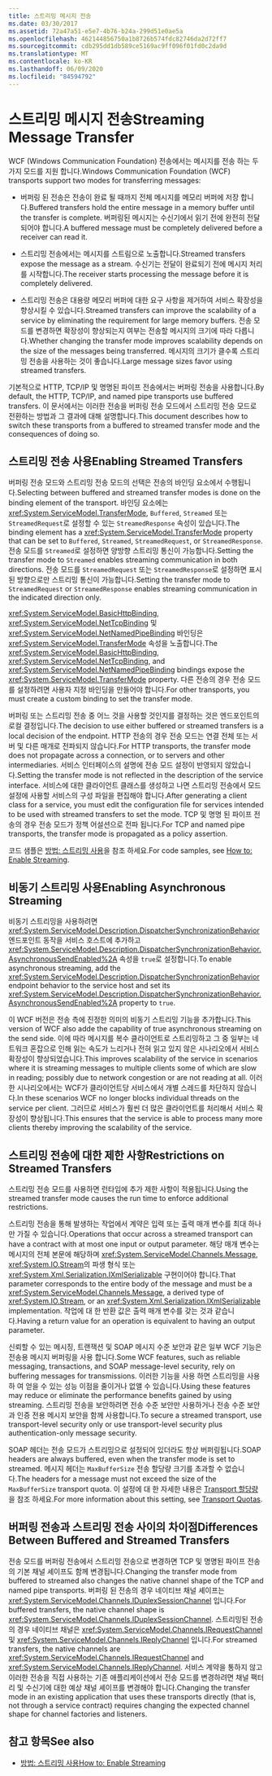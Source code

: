 ```yaml
---
title: 스트리밍 메시지 전송
ms.date: 03/30/2017
ms.assetid: 72a47a51-e5e7-4b76-b24a-299d51e0ae5a
ms.openlocfilehash: 462144856750a1b8726b574fdc82746da2d72ff7
ms.sourcegitcommit: cdb295dd1db589ce5169ac9ff096f01fd0c2da9d
ms.translationtype: MT
ms.contentlocale: ko-KR
ms.lasthandoff: 06/09/2020
ms.locfileid: "84594792"
---
```

# <a name="streaming-message-transfer"></a><span data-ttu-id="923c3-102">스트리밍 메시지 전송</span><span class="sxs-lookup"><span data-stu-id="923c3-102">Streaming Message Transfer</span></span>
<span data-ttu-id="923c3-103">WCF (Windows Communication Foundation) 전송에서는 메시지를 전송 하는 두 가지 모드를 지원 합니다.</span><span class="sxs-lookup"><span data-stu-id="923c3-103">Windows Communication Foundation (WCF) transports support two modes for transferring messages:</span></span>  
  
- <span data-ttu-id="923c3-104">버퍼링 된 전송은 전송이 완료 될 때까지 전체 메시지를 메모리 버퍼에 저장 합니다.</span><span class="sxs-lookup"><span data-stu-id="923c3-104">Buffered transfers hold the entire message in a memory buffer until the transfer is complete.</span></span> <span data-ttu-id="923c3-105">버퍼링된 메시지는 수신기에서 읽기 전에 완전히 전달되어야 합니다.</span><span class="sxs-lookup"><span data-stu-id="923c3-105">A buffered message must be completely delivered before a receiver can read it.</span></span>  
  
- <span data-ttu-id="923c3-106">스트리밍 전송에서는 메시지를 스트림으로 노출합니다.</span><span class="sxs-lookup"><span data-stu-id="923c3-106">Streamed transfers expose the message as a stream.</span></span> <span data-ttu-id="923c3-107">수신기는 전달이 완료되기 전에 메시지 처리를 시작합니다.</span><span class="sxs-lookup"><span data-stu-id="923c3-107">The receiver starts processing the message before it is completely delivered.</span></span>  
  
- <span data-ttu-id="923c3-108">스트리밍 전송은 대용량 메모리 버퍼에 대한 요구 사항을 제거하여 서비스 확장성을 향상시킬 수 있습니다.</span><span class="sxs-lookup"><span data-stu-id="923c3-108">Streamed transfers can improve the scalability of a service by eliminating the requirement for large memory buffers.</span></span> <span data-ttu-id="923c3-109">전송 모드를 변경하면 확장성이 향상되는지 여부는 전송할 메시지의 크기에 따라 다릅니다.</span><span class="sxs-lookup"><span data-stu-id="923c3-109">Whether changing the transfer mode improves scalability depends on the size of the messages being transferred.</span></span> <span data-ttu-id="923c3-110">메시지의 크기가 클수록 스트리밍 전송을 사용하는 것이 좋습니다.</span><span class="sxs-lookup"><span data-stu-id="923c3-110">Large message sizes favor using streamed transfers.</span></span>  
  
 <span data-ttu-id="923c3-111">기본적으로 HTTP, TCP/IP 및 명명된 파이프 전송에서는 버퍼링 전송을 사용합니다.</span><span class="sxs-lookup"><span data-stu-id="923c3-111">By default, the HTTP, TCP/IP, and named pipe transports use buffered transfers.</span></span> <span data-ttu-id="923c3-112">이 문서에서는 이러한 전송을 버퍼링 전송 모드에서 스트리밍 전송 모드로 전환하는 방법과 그 결과에 대해 설명합니다.</span><span class="sxs-lookup"><span data-stu-id="923c3-112">This document describes how to switch these transports from a buffered to streamed transfer mode and the consequences of doing so.</span></span>  
  
## <a name="enabling-streamed-transfers"></a><span data-ttu-id="923c3-113">스트리밍 전송 사용</span><span class="sxs-lookup"><span data-stu-id="923c3-113">Enabling Streamed Transfers</span></span>  
 <span data-ttu-id="923c3-114">버퍼링 전송 모드와 스트리밍 전송 모드의 선택은 전송의 바인딩 요소에서 수행됩니다.</span><span class="sxs-lookup"><span data-stu-id="923c3-114">Selecting between buffered and streamed transfer modes is done on the binding element of the transport.</span></span> <span data-ttu-id="923c3-115">바인딩 요소에는 <xref:System.ServiceModel.TransferMode>, `Buffered`, `Streamed` 또는 `StreamedRequest`로 설정할 수 있는 `StreamedResponse` 속성이 있습니다.</span><span class="sxs-lookup"><span data-stu-id="923c3-115">The binding element has a <xref:System.ServiceModel.TransferMode> property that can be set to `Buffered`, `Streamed`, `StreamedRequest`, or `StreamedResponse`.</span></span> <span data-ttu-id="923c3-116">전송 모드를 `Streamed`로 설정하면 양방향 스트리밍 통신이 가능합니다.</span><span class="sxs-lookup"><span data-stu-id="923c3-116">Setting the transfer mode to `Streamed` enables streaming communication in both directions.</span></span> <span data-ttu-id="923c3-117">전송 모드를 `StreamedRequest` 또는 `StreamedResponse`로 설정하면 표시된 방향으로만 스트리밍 통신이 가능합니다.</span><span class="sxs-lookup"><span data-stu-id="923c3-117">Setting the transfer mode to `StreamedRequest` or `StreamedResponse` enables streaming communication in the indicated direction only.</span></span>  
  
 <span data-ttu-id="923c3-118"><xref:System.ServiceModel.BasicHttpBinding>, <xref:System.ServiceModel.NetTcpBinding> 및 <xref:System.ServiceModel.NetNamedPipeBinding> 바인딩은 <xref:System.ServiceModel.TransferMode> 속성을 노출합니다.</span><span class="sxs-lookup"><span data-stu-id="923c3-118">The <xref:System.ServiceModel.BasicHttpBinding>, <xref:System.ServiceModel.NetTcpBinding>, and <xref:System.ServiceModel.NetNamedPipeBinding> bindings expose the <xref:System.ServiceModel.TransferMode> property.</span></span> <span data-ttu-id="923c3-119">다른 전송의 경우 전송 모드를 설정하려면 사용자 지정 바인딩을 만들어야 합니다.</span><span class="sxs-lookup"><span data-stu-id="923c3-119">For other transports, you must create a custom binding to set the transfer mode.</span></span>  
  
 <span data-ttu-id="923c3-120">버퍼링 또는 스트리밍 전송 중 어느 것을 사용할 것인지를 결정하는 것은 엔드포인트의 로컬 결정입니다.</span><span class="sxs-lookup"><span data-stu-id="923c3-120">The decision to use either buffered or streamed transfers is a local decision of the endpoint.</span></span> <span data-ttu-id="923c3-121">HTTP 전송의 경우 전송 모드는 연결 전체 또는 서버 및 다른 매개로 전파되지 않습니다.</span><span class="sxs-lookup"><span data-stu-id="923c3-121">For HTTP transports, the transfer mode does not propagate across a connection, or to servers and other intermediaries.</span></span> <span data-ttu-id="923c3-122">서비스 인터페이스의 설명에 전송 모드 설정이 반영되지 않았습니다.</span><span class="sxs-lookup"><span data-stu-id="923c3-122">Setting the transfer mode is not reflected in the description of the service interface.</span></span> <span data-ttu-id="923c3-123">서비스에 대한 클라이언트 클래스를 생성하고 나면 스트리밍 전송에서 모드 설정에 사용할 서비스의 구성 파일을 편집해야 합니다.</span><span class="sxs-lookup"><span data-stu-id="923c3-123">After generating a client class for a service, you must edit the configuration file for services intended to be used with streamed transfers to set the mode.</span></span> <span data-ttu-id="923c3-124">TCP 및 명명 된 파이프 전송의 경우 전송 모드가 정책 어설션으로 전파 됩니다.</span><span class="sxs-lookup"><span data-stu-id="923c3-124">For TCP and named pipe transports, the transfer mode is propagated as a policy assertion.</span></span>  
  
 <span data-ttu-id="923c3-125">코드 샘플은 [방법: 스트리밍 사용](how-to-enable-streaming.md)을 참조 하세요.</span><span class="sxs-lookup"><span data-stu-id="923c3-125">For code samples, see [How to: Enable Streaming](how-to-enable-streaming.md).</span></span>  
  
## <a name="enabling-asynchronous-streaming"></a><span data-ttu-id="923c3-126">비동기 스트리밍 사용</span><span class="sxs-lookup"><span data-stu-id="923c3-126">Enabling Asynchronous Streaming</span></span>  
 <span data-ttu-id="923c3-127">비동기 스트리밍을 사용하려면 <xref:System.ServiceModel.Description.DispatcherSynchronizationBehavior> 엔드포인트 동작을 서비스 호스트에 추가하고 <xref:System.ServiceModel.Description.DispatcherSynchronizationBehavior.AsynchronousSendEnabled%2A> 속성을 `true`로 설정합니다.</span><span class="sxs-lookup"><span data-stu-id="923c3-127">To enable asynchronous streaming, add the  <xref:System.ServiceModel.Description.DispatcherSynchronizationBehavior> endpoint behavior to the service host and set its <xref:System.ServiceModel.Description.DispatcherSynchronizationBehavior.AsynchronousSendEnabled%2A> property to `true`.</span></span>  
  
 <span data-ttu-id="923c3-128">이 WCF 버전은 전송 측에 진정한 의미의 비동기 스트리밍 기능을 추가합니다.</span><span class="sxs-lookup"><span data-stu-id="923c3-128">This version of WCF also adde the capability of true asynchronous streaming on the send side.</span></span> <span data-ttu-id="923c3-129">이에 따라 메시지를 복수 클라이언트로 스트리밍하고 그 중 일부는 네트워크 혼잡으로 인해 읽는 속도가 느리거나 전혀 읽고 있지 않은 시나리오에서 서비스 확장성이 향상되었습니다.</span><span class="sxs-lookup"><span data-stu-id="923c3-129">This improves scalability of the service in scenarios where it is streaming messages to multiple clients some of which are slow in reading; possibly due to network congestion or are not reading at all.</span></span> <span data-ttu-id="923c3-130">이러한 시나리오에서는 WCF가 클라이언트당 서비스에서 개별 스레드를 차단하지 않습니다.</span><span class="sxs-lookup"><span data-stu-id="923c3-130">In these scenarios WCF no longer blocks individual threads on the service per client.</span></span> <span data-ttu-id="923c3-131">그러므로 서비스가 훨씬 더 많은 클라이언트를 처리해서 서비스 확장성이 향상됩니다.</span><span class="sxs-lookup"><span data-stu-id="923c3-131">This ensures that the service is able to process many more clients thereby improving the scalability of the service.</span></span>  
  
## <a name="restrictions-on-streamed-transfers"></a><span data-ttu-id="923c3-132">스트리밍 전송에 대한 제한 사항</span><span class="sxs-lookup"><span data-stu-id="923c3-132">Restrictions on Streamed Transfers</span></span>  
 <span data-ttu-id="923c3-133">스트리밍 전송 모드를 사용하면 런타임에 추가 제한 사항이 적용됩니다.</span><span class="sxs-lookup"><span data-stu-id="923c3-133">Using the streamed transfer mode causes the run time to enforce additional restrictions.</span></span>  
  
 <span data-ttu-id="923c3-134">스트리밍 전송을 통해 발생하는 작업에서 계약은 입력 또는 출력 매개 변수를 최대 하나만 가질 수 있습니다.</span><span class="sxs-lookup"><span data-stu-id="923c3-134">Operations that occur across a streamed transport can have a contract with at most one input or output parameter.</span></span> <span data-ttu-id="923c3-135">해당 매개 변수는 메시지의 전체 본문에 해당하며 <xref:System.ServiceModel.Channels.Message>, <xref:System.IO.Stream>의 파생 형식 또는 <xref:System.Xml.Serialization.IXmlSerializable> 구현이어야 합니다.</span><span class="sxs-lookup"><span data-stu-id="923c3-135">That parameter corresponds to the entire body of the message and must be a <xref:System.ServiceModel.Channels.Message>, a derived type of <xref:System.IO.Stream>, or an <xref:System.Xml.Serialization.IXmlSerializable> implementation.</span></span> <span data-ttu-id="923c3-136">작업에 대 한 반환 값은 출력 매개 변수를 갖는 것과 같습니다.</span><span class="sxs-lookup"><span data-stu-id="923c3-136">Having a return value for an operation is equivalent to having an output parameter.</span></span>  
  
 <span data-ttu-id="923c3-137">신뢰할 수 있는 메시징, 트랜잭션 및 SOAP 메시지 수준 보안과 같은 일부 WCF 기능은 전송용 메시지 버퍼링을 사용 합니다.</span><span class="sxs-lookup"><span data-stu-id="923c3-137">Some WCF features, such as reliable messaging, transactions, and SOAP message-level security, rely on buffering messages for transmissions.</span></span> <span data-ttu-id="923c3-138">이러한 기능을 사용 하면 스트리밍을 사용 하 여 얻을 수 있는 성능 이점을 줄이거나 없앨 수 있습니다.</span><span class="sxs-lookup"><span data-stu-id="923c3-138">Using these features may reduce or eliminate the performance benefits gained by using streaming.</span></span> <span data-ttu-id="923c3-139">스트리밍 전송을 보안하려면 전송 수준 보안만 사용하거나 전송 수준 보안과 인증 전용 메시지 보안을 함께 사용합니다.</span><span class="sxs-lookup"><span data-stu-id="923c3-139">To secure a streamed transport, use transport-level security only or use transport-level security plus authentication-only message security.</span></span>  
  
 <span data-ttu-id="923c3-140">SOAP 헤더는 전송 모드가 스트리밍으로 설정되어 있더라도 항상 버퍼링됩니다.</span><span class="sxs-lookup"><span data-stu-id="923c3-140">SOAP headers are always buffered, even when the transfer mode is set to streamed.</span></span> <span data-ttu-id="923c3-141">메시지 헤더는 `MaxBufferSize` 전송 할당량 크기를 초과할 수 없습니다.</span><span class="sxs-lookup"><span data-stu-id="923c3-141">The headers for a message must not exceed the size of the `MaxBufferSize` transport quota.</span></span> <span data-ttu-id="923c3-142">이 설정에 대 한 자세한 내용은 [Transport 할당량](transport-quotas.md)을 참조 하세요.</span><span class="sxs-lookup"><span data-stu-id="923c3-142">For more information about this setting, see [Transport Quotas](transport-quotas.md).</span></span>  
  
## <a name="differences-between-buffered-and-streamed-transfers"></a><span data-ttu-id="923c3-143">버퍼링 전송과 스트리밍 전송 사이의 차이점</span><span class="sxs-lookup"><span data-stu-id="923c3-143">Differences Between Buffered and Streamed Transfers</span></span>  
 <span data-ttu-id="923c3-144">전송 모드를 버퍼링 전송에서 스트리밍 전송으로 변경하면 TCP 및 명명된 파이프 전송의 기본 채널 셰이프도 함께 변경됩니다.</span><span class="sxs-lookup"><span data-stu-id="923c3-144">Changing the transfer mode from buffered to streamed also changes the native channel shape of the TCP and named pipe transports.</span></span> <span data-ttu-id="923c3-145">버퍼링 된 전송의 경우 네이티브 채널 셰이프는 <xref:System.ServiceModel.Channels.IDuplexSessionChannel> 입니다.</span><span class="sxs-lookup"><span data-stu-id="923c3-145">For buffered transfers, the native channel shape is <xref:System.ServiceModel.Channels.IDuplexSessionChannel>.</span></span> <span data-ttu-id="923c3-146">스트리밍된 전송의 경우 네이티브 채널은 <xref:System.ServiceModel.Channels.IRequestChannel> 및 <xref:System.ServiceModel.Channels.IReplyChannel> 입니다.</span><span class="sxs-lookup"><span data-stu-id="923c3-146">For streamed transfers, the native channels are <xref:System.ServiceModel.Channels.IRequestChannel> and <xref:System.ServiceModel.Channels.IReplyChannel>.</span></span> <span data-ttu-id="923c3-147">서비스 계약을 통하지 않고 이러한 전송을 직접 사용하는 기존 애플리케이션에서 전송 모드를 변경하려면 채널 팩터리 및 수신기에 대한 예상 채널 셰이프를 변경해야 합니다.</span><span class="sxs-lookup"><span data-stu-id="923c3-147">Changing the transfer mode in an existing application that uses these transports directly (that is, not through a service contract) requires changing the expected channel shape for channel factories and listeners.</span></span>  
  
## <a name="see-also"></a><span data-ttu-id="923c3-148">참고 항목</span><span class="sxs-lookup"><span data-stu-id="923c3-148">See also</span></span>

- [<span data-ttu-id="923c3-149">방법: 스트리밍 사용</span><span class="sxs-lookup"><span data-stu-id="923c3-149">How to: Enable Streaming</span></span>](how-to-enable-streaming.md)
